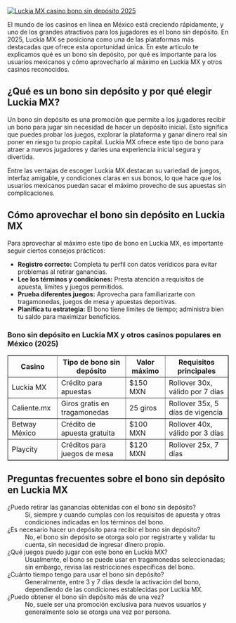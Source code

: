 [![Luckia MX casino bono sin depósito 2025](https://123-caf.pages.dev/gitsignup.png)](https://vrmoo.ru/Bt82HjjY)

<p>El mundo de los casinos en línea en México está creciendo rápidamente, y uno de los grandes atractivos para los jugadores es el bono sin depósito. En 2025, Luckia MX se posiciona como una de las plataformas más destacadas que ofrece esta oportunidad única. En este artículo te explicamos qué es un bono sin depósito, por qué es importante para los usuarios mexicanos y cómo aprovecharlo al máximo en Luckia MX y otros casinos reconocidos.</p>  <h2>¿Qué es un bono sin depósito y por qué elegir Luckia MX?</h2> <p>Un bono sin depósito es una promoción que permite a los jugadores recibir un bono para jugar sin necesidad de hacer un depósito inicial. Esto significa que puedes probar los juegos, explorar la plataforma y ganar dinero real sin poner en riesgo tu propio capital. Luckia MX ofrece este tipo de bono para atraer a nuevos jugadores y darles una experiencia inicial segura y divertida.</p> <p>Entre las ventajas de escoger Luckia MX destacan su variedad de juegos, interfaz amigable, y condiciones claras en sus bonos, lo que hace que los usuarios mexicanos puedan sacar el máximo provecho de sus apuestas sin complicaciones.</p>  <h2>Cómo aprovechar el bono sin depósito en Luckia MX</h2> <p>Para aprovechar al máximo este tipo de bono en Luckia MX, es importante seguir ciertos consejos prácticos:</p> <ul>   <li><strong>Registro correcto:</strong> Completa tu perfil con datos verídicos para evitar problemas al retirar ganancias.</li>   <li><strong>Lee los términos y condiciones:</strong> Presta atención a requisitos de apuesta, límites y juegos permitidos.</li>   <li><strong>Prueba diferentes juegos:</strong> Aprovecha para familiarizarte con tragamonedas, juegos de mesa y apuestas deportivas.</li>   <li><strong>Planifica tu estrategia:</strong> El bono tiene límites de tiempo; administra bien tu saldo para maximizar beneficios.</li> </ul>  <h3>Bono sin depósito en Luckia MX y otros casinos populares en México (2025)</h3> <table border="1" cellspacing="0" cellpadding="8">   <thead>     <tr>       <th>Casino</th>       <th>Tipo de bono sin depósito</th>       <th>Valor máximo</th>       <th>Requisitos principales</th>     </tr>   </thead>   <tbody>     <tr>       <td>Luckia MX</td>       <td>Crédito para apuestas</td>       <td>$150 MXN</td>       <td>Rollover 30x, válido por 7 días</td>     </tr>     <tr>       <td>Caliente.mx</td>       <td>Giros gratis en tragamonedas</td>       <td>25 giros</td>       <td>Rollover 35x, 5 días de vigencia</td>     </tr>     <tr>       <td>Betway México</td>       <td>Crédito de apuesta gratuita</td>       <td>$100 MXN</td>       <td>Rollover 40x, válido por 3 días</td>     </tr>     <tr>       <td>Playcity</td>       <td>Créditos para juegos de mesa</td>       <td>$120 MXN</td>       <td>Rollover 25x, 7 días</td>     </tr>   </tbody> </table>  <h2>Preguntas frecuentes sobre el bono sin depósito en Luckia MX</h2> <dl>   <dt>¿Puedo retirar las ganancias obtenidas con el bono sin depósito?</dt>   <dd>Sí, siempre y cuando cumplas con los requisitos de apuesta y otras condiciones indicadas en los términos del bono.</dd>      <dt>¿Es necesario hacer un depósito para recibir el bono sin depósito?</dt>   <dd>No, el bono sin depósito se otorga solo por registrarte y validar tu cuenta, sin necesidad de ingresar dinero propio.</dd>      <dt>¿Qué juegos puedo jugar con este bono en Luckia MX?</dt>   <dd>Usualmente, el bono se puede usar en tragamonedas seleccionadas; sin embargo, revisa las restricciones específicas del bono.</dd>      <dt>¿Cuánto tiempo tengo para usar el bono sin depósito?</dt>   <dd>Generalmente, entre 3 y 7 días desde la activación del bono, dependiendo de las condiciones establecidas por Luckia MX.</dd>      <dt>¿Puedo obtener el bono sin depósito más de una vez?</dt>   <dd>No, suele ser una promoción exclusiva para nuevos usuarios y generalmente solo se otorga una vez por persona.</dd> </dl>